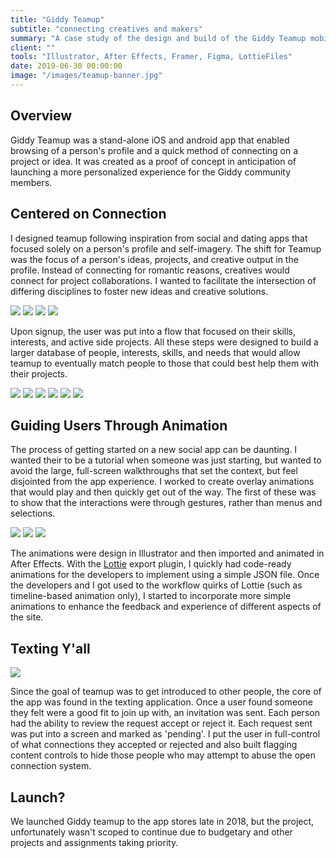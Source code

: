 ```yaml
---
title: "Giddy Teamup"
subtitle: "connecting creatives and makers"
summary: "A case study of the design and build of the Giddy Teamup mobile app."
client: ""
tools: "Illustrator, After Effects, Framer, Figma, LottieFiles"
date: 2019-06-30 00:00:00
image: "/images/teamup-banner.jpg"
---
```


## Overview

Giddy Teamup was a stand-alone iOS and android app that enabled browsing of a person's profile and a quick method of connecting on a project or idea. It was created as a proof of concept in anticipation of launching a more personalized experience for the Giddy community members.

## Centered on Connection

I designed teamup following inspiration from social and dating apps that focused solely on a person's profile and self-imagery. The shift for Teamup was the focus of a person's ideas, projects, and creative output in the profile. Instead of connecting for romantic reasons, creatives would connect for project collaborations. I wanted to facilitate the intersection of differing disciplines to foster new ideas and creative solutions.

<div class="gallery-box">
	<div class="gallery">
		<img src="/images/teamup_panel-1.png" loading="lazy">
		<img src="/images/teamup_panel-2.png" loading="lazy">
		<img src="/images/teamup_panel-3.png" loading="lazy">
		<img src="/images/teamup_panel-4.png" loading="lazy">
	</div>
</div>

Upon signup, the user was put into a flow that focused on their skills, interests, and active side projects. All these steps were designed to build a larger database of people, interests, skills, and needs that would allow teamup to eventually match people to those that could best help them with their projects.

<div class="gallery" data-columns="6">
	<img src="/images/Profile-add-bio.jpg">
	<img src="/images/Profile-Add-project.jpg">
	<img src="/images/Profile-project-detail.jpg">
	<img src="/images/Profile-skills.jpg">
	<img src="/images/Profile---knoll.jpg">
	<img src="/images/Profile---let's-go.jpg">
</div>

## Guiding Users Through Animation

The process of getting started on a new social app can be daunting. I wanted their to be a tutorial when someone was just starting, but wanted to avoid the large, full-screen walkthroughs that set the context, but feel disjointed from the app experience. I worked to create overlay animations that would play and then quickly get out of the way. The first of these was to show that the interactions were through gestures, rather than menus and selections.

<div class="gallery" data-columns="3">
	<img src="/images/teamup-swipe-anime.gif">
	<img src="/images/teamup-loading.gif">
	<img src="/images/teamup-load-image.gif">
</div>

The animations were design in Illustrator and then imported and animated in After Effects. With the [Lottie]() export plugin, I quickly had code-ready animations for the developers to implement using a simple JSON file. Once the developers and I got used to the workflow quirks of Lottie (such as timeline-based animation only), I started to incorporate more simple animations to enhance the feedback and experience of different aspects of the site.

## Texting Y'all

![](/images/teamup-message.gif)

Since the goal of teamup was to get introduced to other people, the core of the app was found in the texting application. Once a user found someone they felt were a good fit to join up with, an invitation was sent. Each person had the ability to review the request accept or reject it. Each request sent was put into a screen and marked as 'pending'. I put the user in full-control of what connections they accepted or rejected and also built flagging content controls to hide those people who may attempt to abuse the open connection system.

## Launch?

We launched Giddy teamup to the app stores late in 2018, but the project, unfortunately wasn't scoped to continue due to budgetary and other projects and assignments taking priority.
